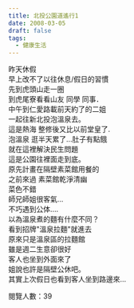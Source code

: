 ```yaml
---
title: 北投公園道遙行1
date: 2008-03-05
draft: false
tags:
  - 健康生活
---
```

昨天休假  
早上改不了以往休息/假日的習慣  
先到虎頭山走一圈  
到虎尾寮看看山友 同學 同事．  
中午到仁愛路載前天約了的二姐  
一起往新北投泡溫泉去。  
這是熱海 整修後又比以前堂皇了.  
泡溫泉 逛半天累了…肚子有點餓  
就在這裡解決民生問題  
這是公園往裡面走到底。  
原先計畫在隔壁素菜館用餐的  
之前來過 素菜館乾淨清幽  
菜色不錯  
師兄師姐很客氣…  
不巧遇到公体….  
以為溫泉煮的麵有什麼不同？  
看到招牌"溫泉拉麵"就進去  
原來只是溫泉區的拉麵館  
雖是週二生意卻很好  
客人也坐到外面來了  
姐說也許是隔壁公休吧。  
其實上次假日也看到客人坐到路邊來…  

閱覽人數：39